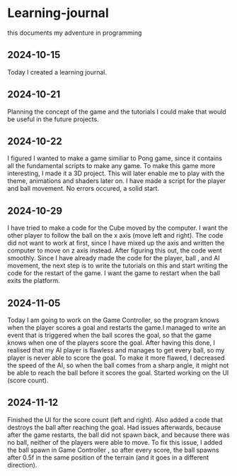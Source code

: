 # Learning-journal
this documents my adventure in programming

## 2024-10-15

Today I created a learning journal.

## 2024-10-21

Planning the concept of the game and the tutorials I could make that would be useful in the future projects.

## 2024-10-22

I figured I wanted to make a game similiar to Pong game, since it contains all the fundamental scripts to make any game. To make this game more interesting, I made it a 3D project. This will later enable me to play with the theme, animations and shaders later on. I have made a script for the player and ball movement. No errors occured, a solid start.

## 2024-10-29

I have tried to make a code for the Cube moved by the computer. I want the other player to follow the ball on the x axis (move left and right). The code did not want to work at first, since I have mixed up the axis and written the computer to move on z axis instead. After figuring this out, the code went smoothly. Since I have already made the code for the player, ball , and AI movement, the next step is to write the tutorials on this and start writing the code for the restart of the game. I want the game to restart when the ball exits the platform.

## 2024-11-05 

Today I am going to work on the Game Controller, so the program knows when the player scores a goal and restarts the game.I managed to write an event that is triggered when the ball scores the goal, so that the game knows when one of the players score the goal. After having this done, I realised that my AI player is flawless and manages to get every ball, so my player is never able to score the goal. To make it more flawed, I decreased the speed of the AI, so when the ball comes from a sharp angle, it might not be able to reach the ball before it scores the goal. Started working on the UI (score count).

## 2024-11-12

Finished the UI for the score count (left and right). Also added a code that destroys the ball after reaching the goal. Had issues afterwards, because after the game restarts, the ball did not spawn back, and because there was no ball, neither of the players were able to move.
To fix this issue, I added  the ball spawn in Game Controller , so after every score, the ball spawns after 0.5f in the same position of the terrain (and it goes in a different direction).



